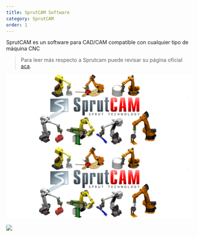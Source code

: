 ```yaml
---
title: SprutCAM Software
category: SprutCAM 
order: 1
---
```


SprutCAM es un software para CAD/CAM compatible con cualquier tipo de máquina CNC

> Para leer más respecto a Sprutcam puede revisar su página oficial [aca](https://sprutcam.com/).


![image info](/images/SprutCAM1.png)
![Edition template screenshot](images/SprutCAM1.png)


![](//placehold.it/800x600)
